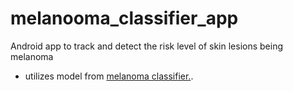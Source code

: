 # melanooma_classifier_app
Android app to track and detect the risk level of skin lesions being melanoma 

- utilizes model from <a href="https://github.com/kartik34/melanoma_classifier">melanoma classifier.</a>.
